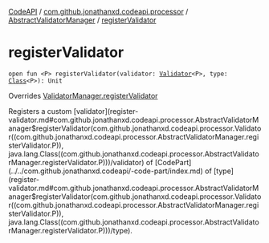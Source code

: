 [CodeAPI](../../index.md) / [com.github.jonathanxd.codeapi.processor](../index.md) / [AbstractValidatorManager](index.md) / [registerValidator](.)

# registerValidator

`open fun <P> registerValidator(validator: `[`Validator`](../-validator/index.md)`<P>, type: `[`Class`](http://docs.oracle.com/javase/6/docs/api/java/lang/Class.html)`<P>): Unit`

Overrides [ValidatorManager.registerValidator](../-validator-manager/register-validator.md)

Registers a custom [validator](register-validator.md#com.github.jonathanxd.codeapi.processor.AbstractValidatorManager$registerValidator(com.github.jonathanxd.codeapi.processor.Validator((com.github.jonathanxd.codeapi.processor.AbstractValidatorManager.registerValidator.P)), java.lang.Class((com.github.jonathanxd.codeapi.processor.AbstractValidatorManager.registerValidator.P)))/validator) of [CodePart](../../com.github.jonathanxd.codeapi/-code-part/index.md) of [type](register-validator.md#com.github.jonathanxd.codeapi.processor.AbstractValidatorManager$registerValidator(com.github.jonathanxd.codeapi.processor.Validator((com.github.jonathanxd.codeapi.processor.AbstractValidatorManager.registerValidator.P)), java.lang.Class((com.github.jonathanxd.codeapi.processor.AbstractValidatorManager.registerValidator.P)))/type).

